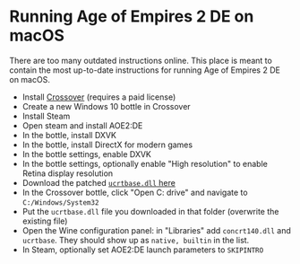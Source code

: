 # Running Age of Empires 2 DE on macOS

There are too many outdated instructions online. This place is meant to contain the most up-to-date instructions for running Age of Empires 2 DE on macOS.

- Install [Crossover](https://www.codeweavers.com/crossover) (requires a paid license)
- Create a new Windows 10 bottle in Crossover
- Install Steam
- Open steam and install AOE2:DE
- In the bottle, install DXVK
- In the bottle, install DirectX for modern games
- In the bottle settings, enable DXVK
- In the bottle settings, optionally enable "High resolution" to enable Retina display resolution
- Download the patched [`ucrtbase.dll` here](https://community.pcgamingwiki.com/files/file/2081-ucrtbasedll-extracted-from-microsoft-visual-c-2015-redistributable-update-3-rc/)
- In the Crossover bottle, click "Open C: drive" and navigate to `C:/Windows/System32`
- Put the `ucrtbase.dll` file you downloaded in that folder (overwrite the existing file)
- Open the Wine configuration panel: in "Libraries" add `concrt140.dll` and `ucrtbase`. They should show up as `native, builtin` in the list.
- In Steam, optionally set AOE2:DE launch parameters to `SKIPINTRO`
